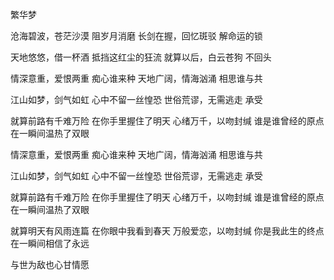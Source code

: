 繁华梦

沧海碧波，苍茫沙漠
阻岁月消磨
长剑在握，回忆斑驳
解命运的锁

天地悠悠，借一杯酒
抵挡这红尘的狂流
就算以后，白云苍狗
不回头

情深意重，爱恨两重
痴心谁来种
天地广阔，情海汹涌
相思谁与共

江山如梦，剑气如虹
心中不留一丝惶恐
世俗荒谬，无需逃走
承受

就算前路有千难万险
在你手里握住了明天
心绪万千，以吻封缄
谁是谁曾经的原点
在一瞬间温热了双眼

情深意重，爱恨两重
痴心谁来种
天地广阔，情海汹涌
相思谁与共

江山如梦，剑气如虹
心中不留一丝惶恐
世俗荒谬，无需逃走
承受

就算前路有千难万险
在你手里握住了明天
心绪万千，以吻封缄
谁是谁曾经的原点
在一瞬间温热了双眼

就算明天有风雨连篇
在你眼中我看到春天
万般爱恋，以吻封缄
你是我此生的终点
在一瞬间相信了永远

与世为敌也心甘情愿